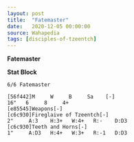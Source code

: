 ```yaml
---
layout: post
title:  "Fatemaster"
date:   2020-12-05 00:00:00
source: Wahapedia
tags: [disciples-of-tzeentch]
---
```


**Fatemaster**

**Stat Block**
```
6/6 Fatemaster
```

```
[56f442]M     W     B     Sa    [-]
16"   6     8     4+    
[e85545]Weapons[-]
[c6c930]Fireglaive of Tzeentch[-]
2"     A:3    H:3+   W:4+   R:-    D:D3  
[c6c930]Teeth and Horns[-]
1"     A:D3   H:4+   W:3+   R:-1   D:D3  
```
    